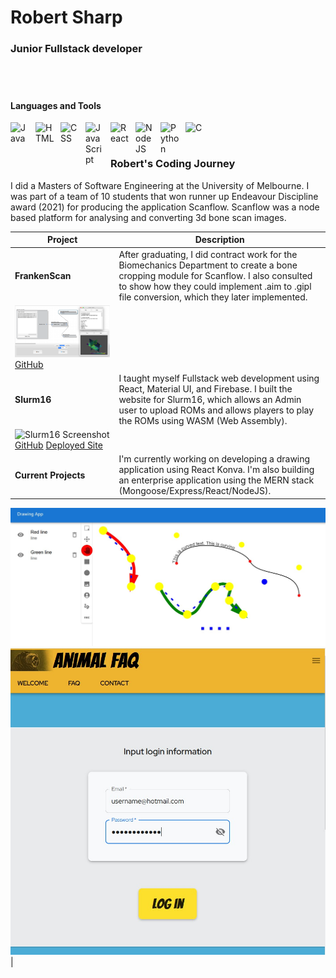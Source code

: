 <h1> Robert Sharp</h1>
<h3> Junior Fullstack developer</h3>
<br />

#

<h4> Languages and Tools </h4>

<img align="left" alt="Java" width="30px" style="padding-right:10px;" src="https://cdn.jsdelivr.net/gh/devicons/devicon/icons/java/java-original.svg"/>
<img align="left" alt="HTML" width="30px" style="padding-right:10px;" src="https://cdn.jsdelivr.net/gh/devicons/devicon/icons/html5/html5-plain.svg" />
<img align="left" alt="CSS" width="30px" style="padding-right:10px;" src="https://cdn.jsdelivr.net/gh/devicons/devicon/icons/css3/css3-plain.svg" />
<img align="left" alt="JavaScript" width="30px" style="padding-right:10px;" src="https://cdn.jsdelivr.net/gh/devicons/devicon/icons/javascript/javascript-plain.svg" />
<img align="left" alt="React" width="30px" style="padding-right:10px;" src="https://cdn.jsdelivr.net/gh/devicons/devicon/icons/react/react-original.svg" />
<img align="left" alt="NodeJS" width="30px" style="padding-right:10px;" src="https://cdn.jsdelivr.net/gh/devicons/devicon/icons/nodejs/nodejs-original.svg" />
<img align="left" alt="Python" width="30px" style="padding-right:10px;" src="https://cdn.jsdelivr.net/gh/devicons/devicon/icons/python/python-plain.svg" />
<img align="left" alt="C" width="30px" style="padding-right:10px;" src="https://cdn.jsdelivr.net/gh/devicons/devicon/icons/c/c.svg" />
<br />

#

<h3>Robert's Coding Journey</h3>
   I did a Masters of Software Engineering at the University of Melbourne. I was part of a team of 10 students that won runner up Endeavour Discipline award (2021) for producing the application Scanflow. Scanflow was a node based platform for analysing and converting 3d bone scan images.

   | Project         | Description |
|-----------------|-------------|
| **FrankenScan** | After graduating, I did contract work for the Biomechanics Department to create a bone cropping module for Scanflow. I also consulted to show how they could implement .aim to .gipl file conversion, which they later implemented.
![FrankenScan Screenshot](https://github.com/robmsharp/frankenscan/raw/master/readmeImages/frankenScanScreenshot.png) [GitHub](https://github.com/robmsharp/frankenscan) |
| **Slurm16**     | I taught myself Fullstack web development using React, Material UI, and Firebase. I built the website for Slurm16, which allows an Admin user to upload ROMs and allows players to play the ROMs using WASM (Web Assembly).
![Slurm16 Screenshot](https://user-images.githubusercontent.com/39394881/219536186-18a01ead-22a1-479d-8ee2-8e9a64b2db62.png) [GitHub](https://github.com/robmsharp/slurmWebsite) [Deployed Site](https://slurm16-9621b.web.app) |
| **Current Projects** | I'm currently working on developing a drawing application using React Konva. I'm also building an enterprise application using the MERN stack (Mongoose/Express/React/NodeJS).
![Drawing appplication](https://github.com/robmsharp/robmsharp/blob/main/konvaReact.jpg)
![Enterprise appplication](https://github.com/robmsharp/robmsharp/blob/main/faqscreenshot.jpg)|


